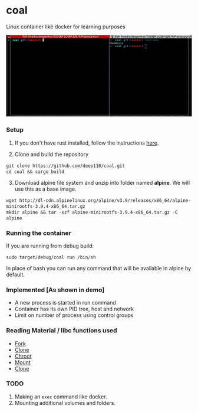 # coal
Linux container like docker for learning purposes

![](demo/output.gif)

### Setup

1. If you don't have rust installed, follow the instructions [here](https://www.rust-lang.org/tools/install).

2. Clone and build the repository
```shell
git clone https://github.com/deep110/coal.git
cd coal && cargo build
```

3. Download alpine file system and unzip into folder named **alpine**. We will use this as a base image.
```
wget http://dl-cdn.alpinelinux.org/alpine/v3.9/releases/x86_64/alpine-minirootfs-3.9.4-x86_64.tar.gz
mkdir alpine && tar -xzf alpine-minirootfs-3.9.4-x86_64.tar.gz -C alpine
```

### Running the container
If you are running from debug build:
```
sudo target/debug/coal run /bin/sh
```
In place of bash you can run any command that will be available in alpine by default.

### Implemented [As shown in demo]
* A new process is started in run command
* Container has its own PID tree, host and network
* Limit on number of process using control groups


### Reading Material / libc functions used
* [Fork](http://man7.org/linux/man-pages/man2/fork.2.html)
* [Clone](http://man7.org/linux/man-pages/man3/exec.3.html)
* [Chroot](http://man7.org/linux/man-pages/man2/chroot.2.html)
* [Mount](http://man7.org/linux/man-pages/man2/mount.2.html)
* [Clone](http://man7.org/linux/man-pages/man2/clone.2.html)


### TODO
1. Making an `exec` command like docker.
2. Mounting additional volumes and folders.